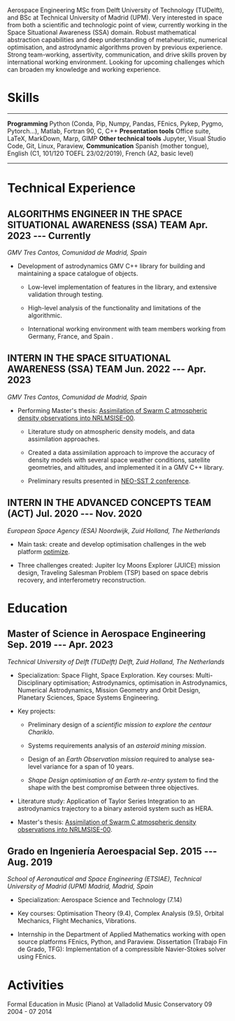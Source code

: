 Aerospace Engineering MSc from Delft University of Technology (TUDelft),
and BSc at Technical University of Madrid (UPM). Very interested in
space from both a scientific and technologic point of view, currently
working in the Space Situational Awareness (SSA) domain. Robust
mathematical abstraction capabilities and deep understanding of
metaheuristic, numerical optimisation, and astrodynamic algorithms
proven by previous experience. Strong team-working, assertivity,
communication, and drive skills proven by international working
environment. Looking for upcoming challenges which can broaden my
knowledge and working experience.

Skills
======

  --------------------------- -- ---------------------------------------------------------------------------------------------------
  **Programming**                Python (Conda, Pip, Numpy, Pandas, FEnics, Pykep, Pygmo, Pytorch\...), Matlab, Fortran 90, C, C++
  **Presentation tools**         Office suite, LaTeX, MarkDown, Marp, GIMP
  **Other technical tools**      Jupyter, Visual Studio Code, Git, Linux, Paraview,
  **Communication**              Spanish (mother tongue), English (C1, 101/120 TOEFL 23/02/2019), French (A2, basic level)
  --------------------------- -- ---------------------------------------------------------------------------------------------------

Technical Experience
====================

ALGORITHMS ENGINEER IN THE SPACE SITUATIONAL AWARENESS (SSA) TEAM Apr. 2023 --- Currently
-----------------------------------------------------------------------------------------

*GMV Tres Cantos, Comunidad de Madrid, Spain*

-   Development of astrodynamics GMV C++ library for building and
    maintaining a space catalogue of objects.

    -   Low-level implementation of features in the library, and
        extensive validation through testing.

    -   High-level analysis of the functionality and limitations of the
        algorithmic.

    -   International working environment with team members working from
        Germany, France, and Spain .

INTERN IN THE SPACE SITUATIONAL AWARENESS (SSA) TEAM Jun. 2022 --- Apr. 2023
----------------------------------------------------------------------------

*GMV Tres Cantos, Comunidad de Madrid, Spain*

-   Performing Master's thesis: [Assimilation of Swarm C atmospheric
    density observations into
    NRLMSISE-00](https://repository.tudelft.nl/islandora/object/uuid:f472201e-0e32-4b9e-8aa3-04521908396a).

    -   Literature study on atmospheric density models, and data
        assimilation approaches.

    -   Created a data assimilation approach to improve the accuracy of
        density models with several space weather conditions, satellite
        geometries, and altitudes, and implemented it in a GMV C++
        library.

    -   Preliminary results presented in [NEO-SST 2
        conference](https://conference.sdo.esoc.esa.int/proceedings/neosst2/paper/90/NEOSST2-paper90.pdf).

INTERN IN THE ADVANCED CONCEPTS TEAM (ACT) Jul. 2020 --- Nov. 2020
------------------------------------------------------------------

*European Space Agency (ESA) Noordwijk, Zuid Holland, The Netherlands*

-   Main task: create and develop optimisation challenges in the web
    platform [optimize](https://optimize.esa.int/).

-   Three challenges created: Jupiter Icy Moons Explorer (JUICE) mission
    design, Traveling Salesman Problem (TSP) based on space debris
    recovery, and interferometry reconstruction.

Education
=========

Master of Science in Aerospace Engineering Sep. 2019 --- Apr. 2023 
-------------------------------------------------------------------

*Technical University of Delft (TUDelft) Delft, Zuid Holland, The
Netherlands*

-   Specialization: Space Flight, Space Exploration. Key courses:
    Multi-Disciplinary optimisation; Astrodynamics, optimisation in
    Astrodynamics, Numerical Astrodynamics, Mission Geometry and Orbit
    Design, Planetary Sciences, Space Systems Engineering.

-   Key projects:

    -   Preliminary design of a *scientific mission to explore the
        centaur Chariklo*.

    -   Systems requirements analysis of an *asteroid mining mission*.

    -   Design of an *Earth Observation mission* required to analyse
        sea-level variance for a span of 10 years.

    -   *Shape Design optimisation of an Earth re-entry system* to find
        the shape with the best compromise between three objectives.

-   Literature study: Application of Taylor Series Integration to an
    astrodynamics trajectory to a binary asteroid system such as HERA.

-   Master's thesis: [Assimilation of Swarm C atmospheric density
    observations into
    NRLMSISE-00](https://repository.tudelft.nl/islandora/object/uuid:f472201e-0e32-4b9e-8aa3-04521908396a).

Grado en Ingeniería Aeroespacial Sep. 2015 --- Aug. 2019
--------------------------------------------------------

*School of Aeronautical and Space Engineering (ETSIAE), Technical
University of Madrid (UPM) Madrid, Madrid, Spain*

-   Specialization: Aerospace Science and Technology (7.14)

-   Key courses: Optimisation Theory (9.4), Complex Analysis (9.5),
    Orbital Mechanics, Flight Mechanics, Vibrations.

-   Internship in the Department of Applied Mathematics working with
    open source platforms FEnics, Python, and Paraview. Dissertation
    (Trabajo Fin de Grado, TFG): Implementation of a compressible
    Navier-Stokes solver using FEnics.

Activities
==========

Formal Education in Music (Piano) at Valladolid Music Conservatory 09
2004 - 07 2014
